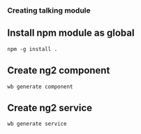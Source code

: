 ### Creating talking module 

## Install npm module as global
	npm -g install .

## Create ng2 component
	wb generate component

## Create ng2 service
	wb generate service

